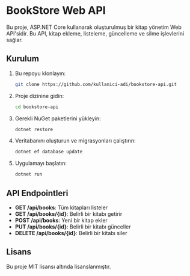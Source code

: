 # BookStore Web API

Bu proje, ASP.NET Core kullanarak oluşturulmuş bir kitap yönetim Web API'sidir. Bu API, kitap ekleme, listeleme, güncelleme ve silme işlevlerini sağlar.

## Kurulum

1. Bu repoyu klonlayın:
   ```sh
   git clone https://github.com/kullanici-adi/bookstore-api.git
   ```

2. Proje dizinine gidin:
   ```sh
   cd bookstore-api
   ```

3. Gerekli NuGet paketlerini yükleyin:
   ```sh
   dotnet restore
   ```

4. Veritabanını oluşturun ve migrasyonları çalıştırın:
   ```sh
   dotnet ef database update
   ```

5. Uygulamayı başlatın:
   ```sh
   dotnet run
   ```

## API Endpointleri

- **GET /api/books**: Tüm kitapları listeler
- **GET /api/books/{id}**: Belirli bir kitabı getirir
- **POST /api/books**: Yeni bir kitap ekler
- **PUT /api/books/{id}**: Belirli bir kitabı günceller
- **DELETE /api/books/{id}**: Belirli bir kitabı siler

## Lisans

Bu proje MIT lisansı altında lisanslanmıştır.
